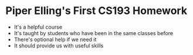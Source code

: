 # Piper Elling's First CS193 Homework

- It's a helpful course
- It's taught by students who have been in the same classes before
- There's optional help if we need it
- It should provide us with useful skills

